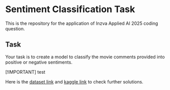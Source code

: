 # Sentiment Classification Task

This is the repository for the application of Inzva Applied AI 2025 coding question.


## Task

Your task is to create a model to classify the movie comments provided into positive or negative sentiments.

[!IMPORTANT]
test

Here is the [dataset link](https://ai.stanford.edu/~amaas/data/sentiment) and [kaggle link](https://www.kaggle.com/datasets/lakshmi25npathi/imdb-dataset-of-50k-movie-reviews) to check further solutions.



